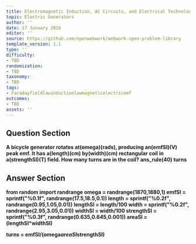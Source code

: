 ```yaml
---
title: Electromagnetic Induction, AC Circuits, and Electrical Technologies
topic: Electric Generators
author: ''
date: 17 January 2018
editor: ''
source: https://github.com/openwebwork/webwork-open-problem-library
template_version: 1.1
type: ''
difficulty:
- TBD
randomization:
- TBD
taxonomy:
- TBD
tags:
- Faradayfieldlawinductionlawmagneticelectricemf
outcomes:
- TBD
assets: ''
---
```


## Question Section 

<b>
A bicycle generator rotates at(omega)(rads), producing an(emfSI)(V) peak emf. It has a(length)(cm) by(width)(cm) rectangular coil in a(strengthSI)(T) field. How many turns are in the coil?
ans_rule(40) turns



## Answer Section

from random import randrange
omega = randrange(1870,1880,1)
emfSI = sprintf("%0.1f", randrange(17.5,18.5,0.1))
length = sprintf("%0.2f", randrange(0.95,1.05,0.01))
lengthSI = length/100
width = sprintf("%0.2f", randrange(2.95,3.05,0.01))
widthSI = width/100
strengthSI = sprintf("%0.3f", randrange(0.635,0.645,0.001))
areaSI = (lengthSI*widthSI)

turns = emfSI/(omega*areaSI*strengthSI)